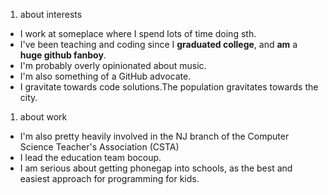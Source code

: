 1. about interests
  * I work at someplace where I spend lots of time doing sth.  
  * I've been teaching and coding since I **graduated college**, and **am** a **huge github fanboy**. 
  * I'm probably overly opinionated about music.
  * I'm also something of a GitHub advocate.
  * I gravitate towards code solutions.The population gravitates towards the city.

1. about work
  * I'm also pretty heavily involved in the NJ branch of the Computer Science Teacher's Association (CSTA)
  * I lead the education team bocoup.
  * I am serious about getting phonegap into schools, as the best and easiest approach for programming for kids. 
